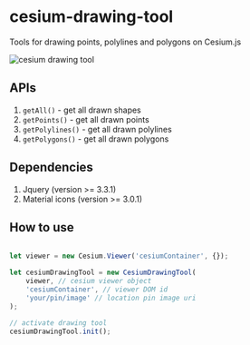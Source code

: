 # cesium-drawing-tool
Tools for drawing points, polylines and polygons on Cesium.js

![cesium drawing tool](https://i.imgur.com/s3iHiTv.jpg)

## APIs

1. `getAll()` - get all drawn shapes
2. `getPoints()` - get all drawn points
3. `getPolylines()` - get all drawn polylines
4. `getPolygons()` - get all drawn polygons

## Dependencies
1. Jquery (version >= 3.3.1)
2. Material icons (version >= 3.0.1)

## How to use

```javascript

let viewer = new Cesium.Viewer('cesiumContainer', {});

let cesiumDrawingTool = new CesiumDrawingTool(
    viewer, // cesium viewer object
    'cesiumContainer', // viewer DOM id
    'your/pin/image' // location pin image uri
);

// activate drawing tool
cesiumDrawingTool.init();

```